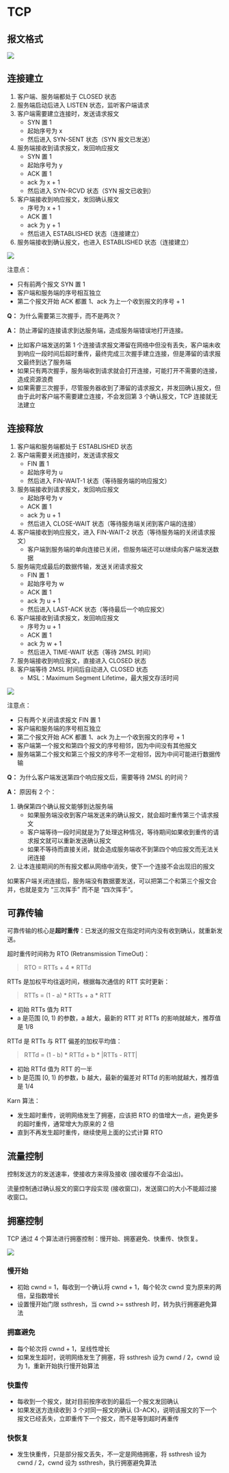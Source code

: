 # TCP

## 报文格式

![](assets/tcp-header.png)

## 连接建立

1. 客户端、服务端都处于 CLOSED 状态
2. 服务端启动后进入 LISTEN 状态，监听客户端请求
3. 客户端需要建立连接时，发送请求报文
   - SYN 置 1
   - 起始序号为 x
   - 然后进入 SYN-SENT 状态（SYN 报文已发送）
4. 服务端接收到请求报文，发回响应报文
   - SYN 置 1
   - 起始序号为 y
   - ACK 置 1
   - ack 为 x + 1
   - 然后进入 SYN-RCVD 状态（SYN 报文已收到）
5. 客户端接收到响应报文，发回确认报文
   - 序号为 x + 1
   - ACK 置 1
   - ack 为 y + 1
   - 然后进入 ESTABLISHED 状态（连接建立）
6. 服务端接收到确认报文，也进入 ESTABLISHED 状态（连接建立）

![](assets/three-handshake.png)

注意点：

- 只有前两个报文 SYN 置 1
- 客户端和服务端的序号相互独立
- 第二个报文开始 ACK 都置 1、ack 为上一个收到报文的序号 + 1

**Q：** 为什么需要第三次握手，而不是两次？

**A：** 防止滞留的连接请求到达服务端，造成服务端错误地打开连接。

- 比如客户端发送的第 1 个连接请求报文滞留在网络中但没有丢失，客户端未收到响应一段时间后超时重传，最终完成三次握手建立连接，但是滞留的请求报文最终到达了服务端
- 如果只有两次握手，服务端收到请求就会打开连接，可能打开不需要的连接，造成资源浪费
- 如果需要三次握手，尽管服务器收到了滞留的请求报文，并发回确认报文，但由于此时客户端不需要建立连接，不会发回第 3 个确认报文，TCP 连接就无法建立

## 连接释放

1. 客户端和服务端都处于 ESTABLISHED 状态
2. 客户端需要关闭连接时，发送请求报文
   - FIN 置 1
   - 起始序号为 u
   - 然后进入 FIN-WAIT-1 状态（等待服务端的响应报文）
3. 服务端接收到请求报文，发回响应报文
   - 起始序号为 v
   - ACK 置 1
   - ack 为 u + 1
   - 然后进入 CLOSE-WAIT 状态（等待服务端关闭到客户端的连接）
4. 客户端接收到响应报文，进入 FIN-WAIT-2 状态（等待服务端的关闭请求报文）
   - 客户端到服务端的单向连接已关闭，但服务端还可以继续向客户端发送数据
5. 服务端完成最后的数据传输，发送关闭请求报文
   - FIN 置 1
   - 起始序号为 w
   - ACK 置 1
   - ack 为 u + 1
   - 然后进入 LAST-ACK 状态（等待最后一个响应报文）
6. 客户端接收到请求报文，发回响应报文
   - 序号为 u + 1
   - ACK 置 1
   - ack 为 w + 1
   - 然后进入 TIME-WAIT 状态（等待 2MSL 时间）
7. 服务端接收到响应报文，直接进入 CLOSED 状态
8. 客户端等待 2MSL 时间后自动进入 CLOSED 状态
   - MSL：Maximum Segment Lifetime，最大报文存活时间

![](assets/four-wave.png)

注意点：

- 只有两个关闭请求报文 FIN 置 1
- 客户端和服务端的序号相互独立
- 第二个报文开始 ACK 都置 1、ack 为上一个收到报文的序号 + 1
- 客户端第一个报文和第四个报文的序号相邻，因为中间没有其他报文
- 服务端第二个报文和第三个报文的序号不一定相邻，因为中间可能进行数据传输

**Q：** 为什么客户端发送第四个响应报文后，需要等待 2MSL 的时间？

**A：** 原因有 2 个：

1. 确保第四个确认报文能够到达服务端
   - 如果服务端没收到客户端发送来的确认报文，就会超时重传第三个请求报文
   - 客户端等待一段时间就是为了处理这种情况，等待期间如果收到重传的请求报文就可以重新发送确认报文
   - 如果不等待而直接关闭，就会造成服务端收不到第四个响应报文而无法关闭连接
2. 让本连接期间的所有报文都从网络中消失，使下一个连接不会出现旧的报文

如果客户端关闭连接后，服务端没有数据要发送，可以把第二个和第三个报文合并，也就是变为 “三次挥手” 而不是 “四次挥手”。

## 可靠传输

可靠传输的核心是**超时重传**：已发送的报文在指定时间内没有收到确认，就重新发送。

超时重传时间称为 RTO (Retransmission TimeOut)：

> RTO = RTTs + 4 \* RTTd

RTTs 是加权平均往返时间，根据每次通信的 RTT 实时更新：

> RTTs = (1 - a) \* RTTs + a \* RTT

- 初始 RTTs 值为 RTT
- a 是范围 [0, 1) 的参数，a 越大，最新的 RTT 对 RTTs 的影响就越大，推荐值是 1/8

RTTd 是 RTTs 与 RTT 偏差的加权平均值：

> RTTd = (1 - b) \* RTTd + b \* |RTTs - RTT|

- 初始 RTTd 值为 RTT 的一半
- b 是范围 [0, 1) 的参数，b 越大，最新的偏差对 RTTd 的影响就越大，推荐值是 1/4

Karn 算法：

- 发生超时重传，说明网络发生了拥塞，应该把 RTO 的值增大一点，避免更多的超时重传，通常增大为原来的 2 倍
- 直到不再发生超时重传，继续使用上面的公式计算 RTO

## 流量控制

控制发送方的发送速率，使接收方来得及接收 (接收缓存不会溢出)。

流量控制通过确认报文的窗口字段实现 (接收窗口)，发送窗口的大小不能超过接收窗口。

## 拥塞控制

TCP 通过 4 个算法进行拥塞控制：慢开始、拥塞避免、快重传、快恢复。

![](assets/congestion-control.png)

### 慢开始

- 初始 cwnd = 1，每收到一个确认将 cwnd + 1，每个轮次 cwnd 变为原来的两倍，呈指数增长
- 设置慢开始门限 ssthresh，当 cwnd >= ssthresh 时，转为执行拥塞避免算法

### 拥塞避免

- 每个轮次将 cwnd + 1，呈线性增长
- 如果发生超时，说明网络发生了拥塞，将 ssthresh 设为 cwnd / 2，cwnd 设为 1，重新开始执行慢开始算法

### 快重传

- 每收到一个报文，就对目前按序收到的最后一个报文发回确认
- 如果发送方连续收到 3 个对同一报文的确认 (3-ACK)，说明该报文的下一个报文已经丢失，立即重传下一个报文，而不是等到超时再重传

### 快恢复

- 发生快重传，只是部分报文丢失，不一定是网络拥塞，将 ssthresh 设为 cwnd / 2，cwnd 设为 ssthresh，执行拥塞避免算法
